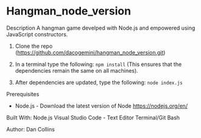 # Hangman_node_version

Description
A hangman game develped with Node.js and empowered using JavaScript constructors.

1. Clone the repo (https://github.com/dacogemini/hangman_node_version.git)

2. In a terminal type the following:
    ```npm install``` 
(This ensures that the dependencies remain the same on all machines).

3. After dependencies are updated, type the following:
```node index.js```

Prerequisites
- Node.js - Download the latest version of Node https://nodejs.org/en/

Built With:
Node.js
Visual Studio Code - Text Editor
Terminal/Git Bash

Author:
Dan Collins
